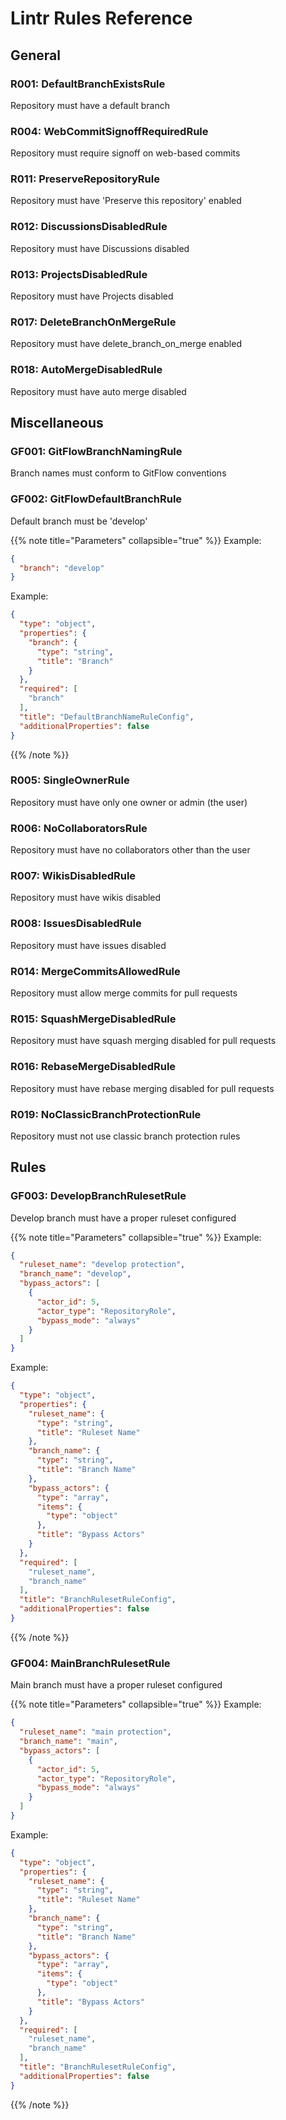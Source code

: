 # Lintr Rules Reference


## General


### R001: DefaultBranchExistsRule

Repository must have a default branch


### R004: WebCommitSignoffRequiredRule

Repository must require signoff on web-based commits


### R011: PreserveRepositoryRule

Repository must have 'Preserve this repository' enabled


### R012: DiscussionsDisabledRule

Repository must have Discussions disabled


### R013: ProjectsDisabledRule

Repository must have Projects disabled


### R017: DeleteBranchOnMergeRule

Repository must have delete_branch_on_merge enabled


### R018: AutoMergeDisabledRule

Repository must have auto merge disabled


## Miscellaneous


### GF001: GitFlowBranchNamingRule

Branch names must conform to GitFlow conventions


### GF002: GitFlowDefaultBranchRule

Default branch must be 'develop'

{{% note title=\"Parameters\" collapsible=\"true\" %}}
Example:

```json
{
  "branch": "develop"
}
```

Example:

```json
{
  "type": "object",
  "properties": {
    "branch": {
      "type": "string",
      "title": "Branch"
    }
  },
  "required": [
    "branch"
  ],
  "title": "DefaultBranchNameRuleConfig",
  "additionalProperties": false
}
```

{{% /note %}}

### R005: SingleOwnerRule

Repository must have only one owner or admin (the user)


### R006: NoCollaboratorsRule

Repository must have no collaborators other than the user


### R007: WikisDisabledRule

Repository must have wikis disabled


### R008: IssuesDisabledRule

Repository must have issues disabled


### R014: MergeCommitsAllowedRule

Repository must allow merge commits for pull requests


### R015: SquashMergeDisabledRule

Repository must have squash merging disabled for pull requests


### R016: RebaseMergeDisabledRule

Repository must have rebase merging disabled for pull requests


### R019: NoClassicBranchProtectionRule

Repository must not use classic branch protection rules


## Rules


### GF003: DevelopBranchRulesetRule

Develop branch must have a proper ruleset configured

{{% note title=\"Parameters\" collapsible=\"true\" %}}
Example:

```json
{
  "ruleset_name": "develop protection",
  "branch_name": "develop",
  "bypass_actors": [
    {
      "actor_id": 5,
      "actor_type": "RepositoryRole",
      "bypass_mode": "always"
    }
  ]
}
```

Example:

```json
{
  "type": "object",
  "properties": {
    "ruleset_name": {
      "type": "string",
      "title": "Ruleset Name"
    },
    "branch_name": {
      "type": "string",
      "title": "Branch Name"
    },
    "bypass_actors": {
      "type": "array",
      "items": {
        "type": "object"
      },
      "title": "Bypass Actors"
    }
  },
  "required": [
    "ruleset_name",
    "branch_name"
  ],
  "title": "BranchRulesetRuleConfig",
  "additionalProperties": false
}
```

{{% /note %}}

### GF004: MainBranchRulesetRule

Main branch must have a proper ruleset configured

{{% note title=\"Parameters\" collapsible=\"true\" %}}
Example:

```json
{
  "ruleset_name": "main protection",
  "branch_name": "main",
  "bypass_actors": [
    {
      "actor_id": 5,
      "actor_type": "RepositoryRole",
      "bypass_mode": "always"
    }
  ]
}
```

Example:

```json
{
  "type": "object",
  "properties": {
    "ruleset_name": {
      "type": "string",
      "title": "Ruleset Name"
    },
    "branch_name": {
      "type": "string",
      "title": "Branch Name"
    },
    "bypass_actors": {
      "type": "array",
      "items": {
        "type": "object"
      },
      "title": "Bypass Actors"
    }
  },
  "required": [
    "ruleset_name",
    "branch_name"
  ],
  "title": "BranchRulesetRuleConfig",
  "additionalProperties": false
}
```

{{% /note %}}